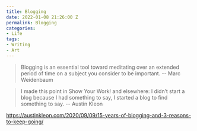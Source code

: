 ```yaml
---
title: Blogging
date: 2022-01-08 21:26:00 Z
permalink: Blogging
categories:
- Life
tags:
- Writing
- Art
---
```


> Blogging is an essential tool toward meditating over an extended period of time on a subject you consider to be important.
-- Marc Weidenbaum

> I made this point in Show Your Work! and elsewhere: I didn’t start a blog because I had something to say, I started a blog to find something to say.
-- Austin Kleon

https://austinkleon.com/2020/09/09/15-years-of-blogging-and-3-reasons-to-keep-going/
